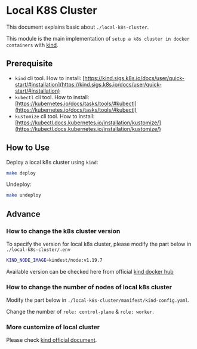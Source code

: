 
# Local K8S Cluster

[kind]: https://kind.sigs.k8s.io/


This document explains basic about `./local-k8s-cluster`.

This module is the main implementation of `setup a k8s cluster in docker containers` with [kind][kind].

## Prerequisite

- `kind` cli tool. How to install: [https://kind.sigs.k8s.io/docs/user/quick-start/#installation](https://kind.sigs.k8s.io/docs/user/quick-start/#installation)
- `kubectl` cli tool. How to install: [https://kubernetes.io/docs/tasks/tools/#kubectl](https://kubernetes.io/docs/tasks/tools/#kubectl)
- `kustomize` cli tool. How to install: [https://kubectl.docs.kubernetes.io/installation/kustomize/](https://kubectl.docs.kubernetes.io/installation/kustomize/)

## How to Use

Deploy a local k8s cluster using `kind`:

```bash
make deploy
```

Undeploy:

```bash
make undeploy
```

## Advance

### How to change the k8s cluster version

To specify the version for local k8s cluster, please modify the part below in `./local-k8s-cluster/.env`

```bash
KIND_NODE_IMAGE=kindest/node:v1.19.7
```

Available version can be checked here from official [kind docker hub](https://hub.docker.com/r/kindest/node/tags?page=1&ordering=last_updated)

### How to change the number of nodes of local k8s cluster

Modify the part below in `./local-k8s-cluster/manifest/kind-config.yaml`.

Change the number of `role: control-plane` & `role: worker`.

### More customize of local cluster

Please check [kind official document](https://kind.sigs.k8s.io/docs/user/configuration/).